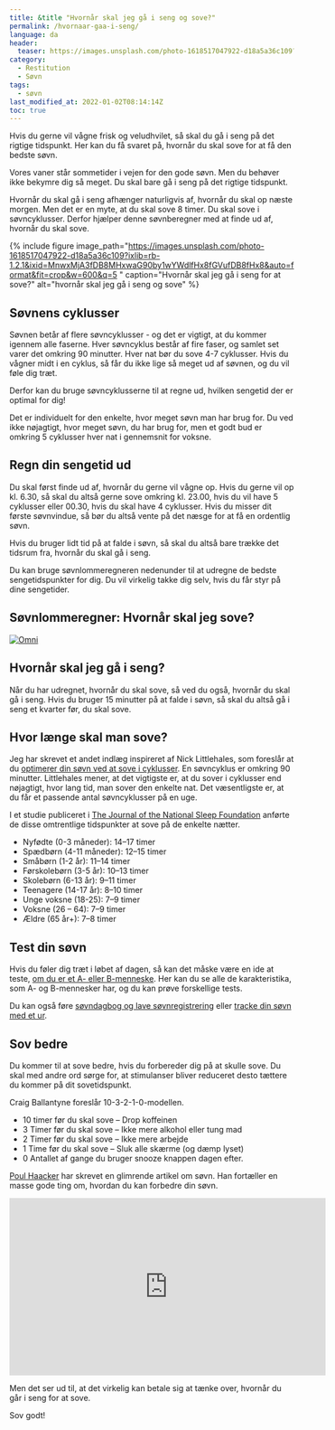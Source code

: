 ```yaml
---
title: &title "Hvornår skal jeg gå i seng og sove?"
permalink: /hvornaar-gaa-i-seng/
language: da
header:
  teaser: https://images.unsplash.com/photo-1618517047922-d18a5a36c109?ixlib=rb-1.2.1&ixid=MnwxMjA3fDB8MHxwaG90by1wYWdlfHx8fGVufDB8fHx8&auto=format&fit=crop&h=300&w=400&q=10
category:
  - Restitution
  - Søvn
tags:
  - søvn
last_modified_at: 2022-01-02T08:14:14Z
toc: true
---
```


Hvis du gerne vil vågne frisk og veludhvilet, så skal du gå i seng på det rigtige tidspunkt. Her kan du få svaret på, hvornår du skal sove for at få den bedste søvn.

Vores vaner står sommetider i vejen for den gode søvn. Men du behøver ikke bekymre dig så meget. Du skal bare gå i seng på det rigtige tidspunkt.

Hvornår du skal gå i seng afhænger naturligvis af, hvornår du skal op næste morgen. Men det er en myte, at du skal sove 8 timer. Du skal sove i søvncyklusser. Derfor hjælper denne søvnberegner med at finde ud af, hvornår du skal sove.

{% include figure image_path="https://images.unsplash.com/photo-1618517047922-d18a5a36c109?ixlib=rb-1.2.1&ixid=MnwxMjA3fDB8MHxwaG90by1wYWdlfHx8fGVufDB8fHx8&auto=format&fit=crop&w=600&q=5
" caption="Hvornår skal jeg gå i seng for at sove?" alt="hvornår skal jeg gå i seng og sove" %}

## Søvnens cyklusser

Søvnen betår af flere søvncyklusser - og det er vigtigt, at du kommer igennem alle faserne. Hver søvncyklus består af fire faser, og samlet set varer det omkring 90 minutter. Hver nat bør du sove 4-7 cyklusser. Hvis du vågner midt i en cyklus, så får du ikke lige så meget ud af søvnen, og du vil føle dig træt.

Derfor kan du bruge søvncyklusserne til at regne ud, hvilken sengetid der er optimal for dig!

Det er individuelt for den enkelte, hvor meget søvn man har brug for. Du ved ikke nøjagtigt, hvor meget søvn, du har brug for, men et godt bud er omkring 5 cyklusser hver nat i gennemsnit for voksne.

## Regn din sengetid ud

Du skal først finde ud af, hvornår du gerne vil vågne op. Hvis du gerne vil op kl. 6.30, så skal du altså gerne sove omkring kl. 23.00, hvis du vil have 5 cyklusser eller 00.30, hvis du skal have 4 cyklusser. Hvis du misser dit første søvnvindue, så bør du altså vente på det næsge for at få en ordentlig søvn.

Hvis du bruger lidt tid på at falde i søvn, så skal du altså bare trække det tidsrum fra, hvornår du skal gå i seng.

Du kan bruge søvnlommeregneren nedenunder til at udregne de bedste sengetidspunkter for dig. Du vil virkelig takke dig selv, hvis du får styr på dine sengetider.

## Søvnlommeregner: Hvornår skal jeg sove?

<div class="omni-calculator" data-calculator="health/sleep" data-width="600" data-config='{}' data-currency="DKK" data-show-row-controls="false" data-version="3" data-t="1641148825036">
  <div class="omni-calculator-header"></div>
  <div class="omni-calculator-footer">
    <a href="https://www.omnicalculator.com/health/sleep" target="_blank"><img alt="Omni" class="omni-calculator-logo" src="https://cdn.omnicalculator.com/embed/omni-calculator-logo-long.svg" /></a>
  </div>
</div>
<script async src="https://cdn.omnicalculator.com/sdk.js"></script>

## Hvornår skal jeg gå i seng?

Når du har udregnet, hvornår du skal sove, så ved du også, hvornår du skal gå i seng. Hvis du bruger 15 minutter på at falde i søvn, så skal du altså gå i seng et kvarter før, du skal sove.

## Hvor længe skal man sove?

Jeg har skrevet et andet indlæg inspireret af Nick Littlehales, som foreslår at du [optimerer din søvn ved at sove i cyklusser](/soevn/). En søvncyklus er omkring 90 minutter. Littlehales mener, at det vigtigste er, at du sover i cyklusser end nøjagtigt, hvor lang tid, man sover den enkelte nat. Det væsentligste er, at du får et passende antal søvncyklusser på en uge.

I et studie publiceret i [The Journal of the National Sleep Foundation](https://www.sleephealthjournal.org/article/S2352-7218(15)00015-7/fulltext) anførte de disse omtrentlige tidspunkter at sove på de enkelte nætter.

- Nyfødte (0-3 måneder): 14–17 timer
- Spædbørn (4-11 måneder): 12–15 timer
- Småbørn (1-2 år): 11–14 timer
- Førskolebørn (3-5 år): 10–13 timer
- Skolebørn (6-13 år): 9–11 timer
- Teenagere (14-17 år): 8–10 timer
- Unge voksne (18-25): 7–9 timer
- Voksne (26 – 64): 7–9 timer
- Ældre (65 år+): 7–8 timer

## Test din søvn

Hvis du føler dig træt i løbet af dagen, så kan det måske være en ide at teste, [om du er et A- eller B-menneske](/a-eller-b-menneske/). Her kan du se alle de karakteristika, som A- og B-mennesker har, og du kan prøve forskellige tests.

Du kan også føre [søvndagbog og lave søvnregistrering](/soevndagbog/) eller [tracke din søvn med et ur](/soevn-tracking/).

## Sov bedre

Du kommer til at sove bedre, hvis du forbereder dig på at skulle sove. Du skal med andre ord sørge for, at stimulanser bliver reduceret desto tættere du kommer på dit sovetidspunkt.

Craig Ballantyne foreslår 10-3-2-1-0-modellen.

- 10 timer før du skal sove – Drop koffeinen
- 3 Timer før du skal sove – Ikke mere alkohol eller tung mad
- 2 Timer før du skal sove – Ikke mere arbejde
- 1 Time før du skal sove – Sluk alle skærme (og dæmp lyset)
- 0 Antallet af gange du bruger snooze knappen dagen efter.

[Poul Haacker](https://haacker.dk/sov-dig-til-resultater/) har skrevet en glimrende artikel om søvn. Han fortæller en masse gode ting om, hvordan du kan forbedre din søvn.

<iframe src="https://www.facebook.com/plugins/video.php?href=https%3A%2F%2Fwww.facebook.com%2FHaacker.dk%2Fvideos%2F1589003874560534%2F&show_text=0&width=560" width="560" height="314" style="border:none;overflow:hidden" scrolling="no" frameborder="0" allowfullscreen="true" allow="autoplay; clipboard-write; encrypted-media; picture-in-picture; web-share" allowFullScreen="true"></iframe>

Men det ser ud til, at det virkelig kan betale sig at tænke over, hvornår du går i seng for at sove.

Sov godt!

